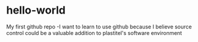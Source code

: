 # hello-world
My first github repo -I want to learn to use github because I believe source control could be a valuable addition to plastitel's software environment
